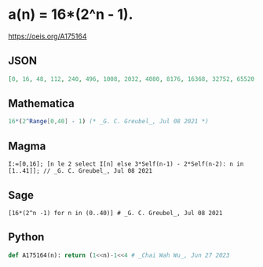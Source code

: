 # a\(n\) \= 16\*\(2^n \- 1\)\.
https://oeis.org/A175164
## JSON
```JSON
[0, 16, 48, 112, 240, 496, 1008, 2032, 4080, 8176, 16368, 32752, 65520, 131056, 262128, 524272, 1048560, 2097136, 4194288, 8388592, 16777200, 33554416, 67108848, 134217712, 268435440]
```
## Mathematica
```Mathematica
16*(2^Range[0,40] - 1) (* _G. C. Greubel_, Jul 08 2021 *)
```
## Magma
```Magma
I:=[0,16]; [n le 2 select I[n] else 3*Self(n-1) - 2*Self(n-2): n in [1..41]]; // _G. C. Greubel_, Jul 08 2021
```
## Sage
```Sage
[16*(2^n -1) for n in (0..40)] # _G. C. Greubel_, Jul 08 2021
```
## Python
```Python
def A175164(n): return (1<<n)-1<<4 # _Chai Wah Wu_, Jun 27 2023
```

